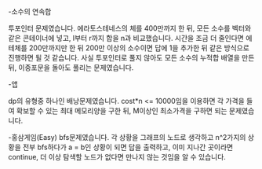 -소수의 연속합

투포인터 문제였습니다.
에라토스테네스의 체를 400만까지 한 뒤, 모든 소수를 벡터와 같은 콘테이너에 넣고, l부터 r까지 합을 n과 비교했습니다.
시간을 조금 더 줄인다면 에테체를 200만까지만 한 뒤 200만 이상의 소수이면 답에 1을 추가한 뒤 같은 방식으로 진행하면 될 것 같습니다.
사실 투포인터로 풀지 않아도 모든 소수의 누적합 배열을 만든 뒤, 이중포문을 돌아도 풀리는 문제였습니다.

-앱

dp의 유형중 하나인 배낭문제였습니다.
cost*n <= 10000임을 이용하면 각 가격을 들여 확보할 수 있는 최대 메모리양을 구한 뒤, M이상인 최소가격을 구하면 되는 문제였습니다.

-홍삼게임(Easy)
bfs문제였습니다. 
각 상황을 그래프의 노드로 생각하고 n^2가지의 상황을 전부 bfs하다가 a = b인 상황이 되면 답을 출력하고, 이미 지나간 곳이라면 continue, 더 이상 탐색할 노드가 없다면 만나지 않는 것임을 알 수 있습니다.
